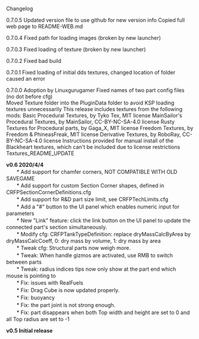 Changelog

0.7.0.5
	Updated version file to use github for new version info
	Copied full web page to README-WEB.md

0.7.0.4
	Fixed path for loading images (broken by new launcher)

0.7.0.3
	Fixed loading of texture (broken by new launcher)

0.7.0.2
	Fixed bad build

0.7.0.1 
	Fixed loading of initial dds textures, changed location of folder caused an error

0.7.0.0
	Adoption by Linuxgurugamer
	Fixed names of two part config files (no dot before cfg)	
	Moved Texture folder into the PluginData folder to avoid KSP loading textures unnecessarily 
	This release includes textures from the following mods:
		Basic Procedural Textures, by Tyko Tex, MIT license
		MainSailor's Procedural Textures, by MainSailor, CC-BY-NC-SA-4.0 license
		Rusty Textures for Procedural parts, by Gaga_X, MIT license
		Freedom Textures, by Freedom & PhineasFreak, MIT license
		Derivative Textures, by RoboRay, CC-BY-NC-SA-4.0 license
	Instructions provided for manual install of the Blackheart textures, which can't be included due to license restrictions
		Textures_README_UPDATE

**v0.6 2020/4/4**  
　　* Add support for chamfer corners, NOT COMPATIBLE WITH OLD SAVEGAME  
　　* Add support for custom Section Corner shapes, defined in CRFPSectionCornerDefinitions.cfg  
　　* Add support for R&D part size limit, see CRFPTechLimits.cfg  
　　* Add a "#" button to the UI panel which enables numeric input for parameters  
　　* New "Link" feature: click the link button on the UI panel to update the connected part's section simultaneously.  
　　* Modify cfg: CRFPTankTypeDefinition: replace dryMassCalcByArea by dryMassCalcCoeff, 0: dry mass by volume, 1: dry mass by area  
　　* Tweak cfg: Structural parts now weigh more.  
　　* Tweak: When handle gizmos are activated, use RMB to switch between parts  
　　* Tweak: radius indices tips now only show at the part end which mouse is pointing to  
　　* Fix: issues with RealFuels  
　　* Fix: Drag Cube is now updated properly.  
　　* Fix: buoyancy  
　　* Fix: the part joint is not strong enough.  
　　* Fix: part disappears when both Top width and height are set to 0 and all Top radius are set to -1  
  
**v0.5 Initial release**  